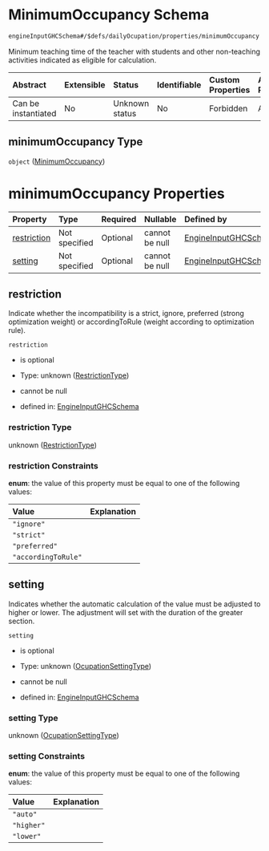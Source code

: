 # MinimumOccupancy Schema

```txt
engineInputGHCSchema#/$defs/dailyOcupation/properties/minimumOccupancy
```

Minimum teaching time of the teacher with students and other non-teaching activities indicated as eligible for calculation.

| Abstract            | Extensible | Status         | Identifiable | Custom Properties | Additional Properties | Access Restrictions | Defined In                                                        |
| :------------------ | :--------- | :------------- | :----------- | :---------------- | :-------------------- | :------------------ | :---------------------------------------------------------------- |
| Can be instantiated | No         | Unknown status | No           | Forbidden         | Allowed               | none                | [ghc.schema.json*](../out/ghc.schema.json "open original schema") |

## minimumOccupancy Type

`object` ([MinimumOccupancy](ghc-defs-dailyocupation-properties-minimumoccupancy.md))

# minimumOccupancy Properties

| Property                    | Type          | Required | Nullable       | Defined by                                                                                                                                           |
| :-------------------------- | :------------ | :------- | :------------- | :--------------------------------------------------------------------------------------------------------------------------------------------------- |
| [restriction](#restriction) | Not specified | Optional | cannot be null | [EngineInputGHCSchema](ghc-defs-restrictiontype.md "engineInputGHCSchema#/$defs/dailyOcupation/properties/minimumOccupancy/properties/restriction")  |
| [setting](#setting)         | Not specified | Optional | cannot be null | [EngineInputGHCSchema](ghc-defs-ocupationsettingtype.md "engineInputGHCSchema#/$defs/dailyOcupation/properties/minimumOccupancy/properties/setting") |

## restriction

Indicate whether the incompatibility is a strict, ignore, preferred (strong optimization weight) or accordingToRule (weight according to optimization rule).

`restriction`

*   is optional

*   Type: unknown ([RestrictionType](ghc-defs-restrictiontype.md))

*   cannot be null

*   defined in: [EngineInputGHCSchema](ghc-defs-restrictiontype.md "engineInputGHCSchema#/$defs/dailyOcupation/properties/minimumOccupancy/properties/restriction")

### restriction Type

unknown ([RestrictionType](ghc-defs-restrictiontype.md))

### restriction Constraints

**enum**: the value of this property must be equal to one of the following values:

| Value               | Explanation |
| :------------------ | :---------- |
| `"ignore"`          |             |
| `"strict"`          |             |
| `"preferred"`       |             |
| `"accordingToRule"` |             |

## setting

Indicates whether the automatic calculation of the value must be adjusted to higher or lower. The adjustment will set with the duration of the greater section.

`setting`

*   is optional

*   Type: unknown ([OcupationSettingType](ghc-defs-ocupationsettingtype.md))

*   cannot be null

*   defined in: [EngineInputGHCSchema](ghc-defs-ocupationsettingtype.md "engineInputGHCSchema#/$defs/dailyOcupation/properties/minimumOccupancy/properties/setting")

### setting Type

unknown ([OcupationSettingType](ghc-defs-ocupationsettingtype.md))

### setting Constraints

**enum**: the value of this property must be equal to one of the following values:

| Value      | Explanation |
| :--------- | :---------- |
| `"auto"`   |             |
| `"higher"` |             |
| `"lower"`  |             |
